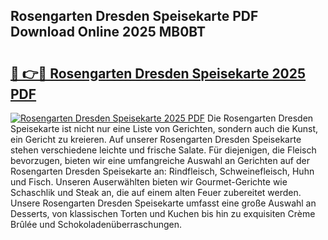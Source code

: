 ## Rosengarten Dresden Speisekarte PDF Download Online 2025 MB0BT

# <h2><a href="http://gccnob.nevu.top/?p=Rosengarten+Dresden+Speisekarte">🔗 👉🔴 Rosengarten Dresden Speisekarte 2025 PDF</a></h2>

[![Rosengarten Dresden Speisekarte 2025 PDF](https://i.imgur.com/dBaPXMq.png)](http://gccnob.nevu.top/?p=Rosengarten+Dresden+Speisekarte)
Die Rosengarten Dresden Speisekarte ist nicht nur eine Liste von Gerichten, sondern auch die Kunst, ein Gericht zu kreieren. Auf unserer Rosengarten Dresden Speisekarte stehen verschiedene leichte und frische Salate. Für diejenigen, die Fleisch bevorzugen, bieten wir eine umfangreiche Auswahl an Gerichten auf der Rosengarten Dresden Speisekarte an: Rindfleisch, Schweinefleisch, Huhn und Fisch. Unseren Auserwählten bieten wir Gourmet-Gerichte wie Schaschlik und Steak an, die auf einem alten Feuer zubereitet werden. Unsere Rosengarten Dresden Speisekarte umfasst eine große Auswahl an Desserts, von klassischen Torten und Kuchen bis hin zu exquisiten Crème Brûlée und Schokoladenüberraschungen.
